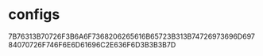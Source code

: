 # configs
7B76313B70726F3B6A6F7368206265616B65723B313B74726973696D69784070726F746F6E6D61696C2E636F6D3B3B3B7D
